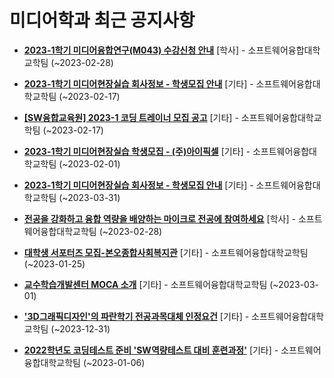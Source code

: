 # 미디어학과 최근 공지사항

* **[2023-1학기 미디어융합연구(M043) 수강신청 안내](https://media.ajou.ac.kr/media/board/board01.jsp?mode=view&amp;article_no=233856&amp;board_wrapper=%2Fmedia%2Fboard%2Fboard01.jsp&amp;pager.offset=0&amp;board_no=304)**
 [학사] - 소프트웨어융합대학교학팀 (~2023-02-28)

* **[2023-1학기 미디어현장실습 회사정보 - 학생모집 안내](https://media.ajou.ac.kr/media/board/board01.jsp?mode=view&amp;article_no=233513&amp;board_wrapper=%2Fmedia%2Fboard%2Fboard01.jsp&amp;pager.offset=0&amp;board_no=304)**
 [기타] - 소프트웨어융합대학교학팀 (~2023-02-17)

* **[[SW융합교육원] 2023-1 코딩 트레이너 모집 공고](https://media.ajou.ac.kr/media/board/board01.jsp?mode=view&amp;article_no=233448&amp;board_wrapper=%2Fmedia%2Fboard%2Fboard01.jsp&amp;pager.offset=0&amp;board_no=304)**
 [기타] - 소프트웨어융합대학교학팀 (~2023-02-17)

* **[2023-1학기 미디어현장실습 학생모집 - (주)아이픽셀](https://media.ajou.ac.kr/media/board/board01.jsp?mode=view&amp;article_no=233441&amp;board_wrapper=%2Fmedia%2Fboard%2Fboard01.jsp&amp;pager.offset=0&amp;board_no=304)**
 [기타] - 소프트웨어융합대학교학팀 (~2023-02-01)

* **[2023-1학기 미디어현장실습 회사정보 - 학생모집 안내](https://media.ajou.ac.kr/media/board/board01.jsp?mode=view&amp;article_no=233440&amp;board_wrapper=%2Fmedia%2Fboard%2Fboard01.jsp&amp;pager.offset=0&amp;board_no=304)**
 [기타] - 소프트웨어융합대학교학팀 (~2023-03-31)

* **[전공을 강화하고 융합 역량을 배양하는 마이크로 전공에 참여하세요](https://media.ajou.ac.kr/media/board/board01.jsp?mode=view&amp;article_no=233439&amp;board_wrapper=%2Fmedia%2Fboard%2Fboard01.jsp&amp;pager.offset=0&amp;board_no=304)**
 [학사] - 소프트웨어융합대학교학팀 (~2023-02-28)

* **[대학생 서포터즈 모집-본오종합사회복지관](https://media.ajou.ac.kr/media/board/board01.jsp?mode=view&amp;article_no=233141&amp;board_wrapper=%2Fmedia%2Fboard%2Fboard01.jsp&amp;pager.offset=0&amp;board_no=304)**
 [기타] - 소프트웨어융합대학교학팀 (~2023-01-25)

* **[교수학습개발센터 MOCA 소개](https://media.ajou.ac.kr/media/board/board01.jsp?mode=view&amp;article_no=232970&amp;board_wrapper=%2Fmedia%2Fboard%2Fboard01.jsp&amp;pager.offset=0&amp;board_no=304)**
 [기타] - 소프트웨어융합대학교학팀 (~2023-03-01)

* **[&#x27;3D그래픽디자인&#x27;의 파란학기 전공과목대체 인정요건](https://media.ajou.ac.kr/media/board/board01.jsp?mode=view&amp;article_no=232882&amp;board_wrapper=%2Fmedia%2Fboard%2Fboard01.jsp&amp;pager.offset=0&amp;board_no=304)**
 [기타] - 소프트웨어융합대학교학팀 (~2023-12-31)

* **[2022학년도 코딩테스트 준비 &#x27;SW역량테스트 대비 훈련과정&#x27;](https://media.ajou.ac.kr/media/board/board01.jsp?mode=view&amp;article_no=232867&amp;board_wrapper=%2Fmedia%2Fboard%2Fboard01.jsp&amp;pager.offset=0&amp;board_no=304)**
 [기타] - 소프트웨어융합대학교학팀 (~2023-01-06)
